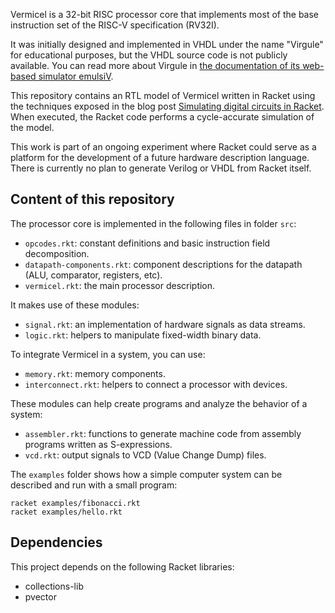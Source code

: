 
Vermicel is a 32-bit RISC processor core that implements most of the
base instruction set of the RISC-V specification (RV32I).

It was initially designed and implemented in VHDL under the name "Virgule" for educational purposes,
but the VHDL source code is not publicly available.
You can read more about Virgule in [the documentation of its web-based simulator emulsiV](https://guillaume-savaton-eseo.github.io/emulsiV/doc).

This repository contains an RTL model of Vermicel written in Racket
using the techniques exposed in the blog post [Simulating digital circuits in Racket](http://guillaume.baierouge.fr/2021/03/14/simulating-digital-circuits-in-racket/index.html).
When executed, the Racket code performs a cycle-accurate simulation of the model.

This work is part of an ongoing experiment where Racket could serve
as a platform for the development of a future hardware description language.
There is currently no plan to generate Verilog or VHDL from Racket itself.

## Content of this repository

The processor core is implemented in the following files in folder `src`:

* `opcodes.rkt`: constant definitions and basic instruction field decomposition.
* `datapath-components.rkt`: component descriptions for the datapath (ALU, comparator, registers, etc).
* `vermicel.rkt`: the main processor description.

It makes use of these modules:

* `signal.rkt`: an implementation of hardware signals as data streams.
* `logic.rkt`: helpers to manipulate fixed-width binary data.

To integrate Vermicel in a system, you can use:

* `memory.rkt`: memory components.
* `interconnect.rkt`: helpers to connect a processor with devices.

These modules can help create programs and analyze the behavior of a system:

* `assembler.rkt`: functions to generate machine code from assembly programs written as S-expressions.
* `vcd.rkt`: output signals to VCD (Value Change Dump) files.

The `examples` folder shows how a simple computer system can be described
and run with a small program:

```
racket examples/fibonacci.rkt
racket examples/hello.rkt
```

Dependencies
------------

This project depends on the following Racket libraries:

* collections-lib
* pvector
